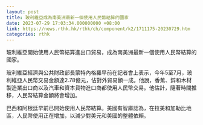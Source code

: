 ```yaml
---
layout: post
title: 玻利維亞成為南美洲最新一個使用人民幣結算的國家
date: 2023-07-29 17:03:34.000000000 +08:00
link: https://news.rthk.hk/rthk/ch/component/k2/1711175-20230729.htm
categories: rthk
---
```


玻利維亞開始使用人民幣結算進出口貿易，成為南美洲最新一個使用人民幣結算的國家。

玻利維亞經濟與公共財政部長蒙特內格羅早前在記者會上表示，今年5至7月，玻利維亞人民幣交易金額達2.78億元，佔對外貿易額一成。他說，香蕉、鋅和木材製造業出口商以及汽車和資本貨物進口商都使用人民幣交易。他估計，隨著時間推移，人民幣結算金額將會增加。 

巴西和阿根廷早前已開始使用人民幣結算。美國有智庫認為，在拉美和加勒比地區，人民幣使用正在增加，以減少對美元和美國的整體依賴。
